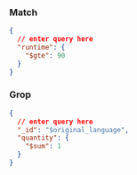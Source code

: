 ### Match

```json
{
  // enter query here
  "runtime": {
    "$gte": 90
  }
}
```

### Grop

```json
{
  // enter query here
  "_id": "$original_language",
  "quantity": {
    "$sum": 1
  }
}
```
